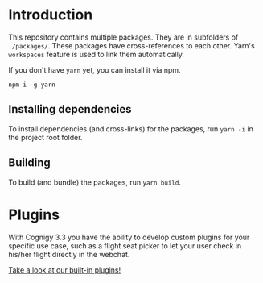 # Introduction

This repository contains multiple packages. They are in subfolders of `./packages/`.
These packages have cross-references to each other. Yarn's `workspaces` feature is used to link them automatically.

If you don't have `yarn` yet, you can install it via npm.
```
npm i -g yarn
```

## Installing dependencies
To install dependencies (and cross-links) for the packages, run `yarn -i` in the project root folder.

## Building
To build (and bundle) the packages, run `yarn build`.

# Plugins

With Cognigy 3.3 you have the ability to develop custom plugins for your specific use case, such as a flight seat picker to let your user check in his/her flight directly in the webchat. 

[Take a look at our built-in plugins!](https://github.com/Cognigy/Clients/tree/master/packages/webchat/src/plugins/message)

